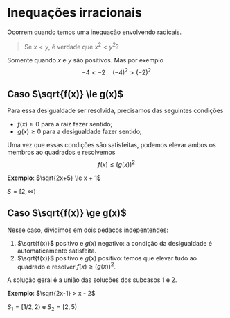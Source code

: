 # Inequações irracionais

Ocorrem quando temos uma inequação envolvendo radicais.

> Se $x < y$, é verdade que $x^2 < y^2$?

Somente quando $x$ e $y$ são positivos. Mas por exemplo
$$ -4 < -2 \quad (-4)^2 > (-2)^2$$

## Caso $\sqrt{f(x)} \le g(x)$

Para essa desigualdade ser resolvida, precisamos das seguintes condições

-  $f(x) \ge 0$ para a raiz fazer sentido;
-  $g(x) \ge 0$ para a desigualdade fazer sentido;

Uma vez que essas condições são satisfeitas, podemos elevar ambos os membros ao quadrados e resolvemos 
$$ f(x) \le \left(g(x)\right)^2$$

**Exemplo**: $\sqrt{2x+5} \le x + 1$


$S = [2,\infty)$



## Caso $\sqrt{f(x)} \ge g(x)$

Nesse caso, dividimos em dois pedaços indepentendes:

1. $\sqrt{f(x)}$ positivo e $g(x)$ negativo: a condição da desigualdade é automaticamente satisfeita. 
2. $\sqrt{f(x)}$ positivo e $g(x)$ positivo: temos que elevar tudo ao quadrado e resolver $f(x) \ge \left(g(x)\right)^2$.

A solução geral é a união das soluções dos subcasos 1 e 2.

**Exemplo**: $\sqrt{2x-1} > x - 2$

$S_1 = [1/2,2)$ e $S_2=[2,5)$
